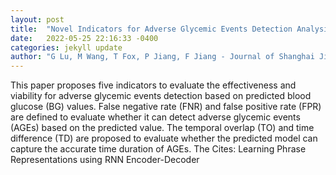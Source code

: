 ```yaml
---
layout: post
title:  "Novel Indicators for Adverse Glycemic Events Detection Analysis Based on Continuous Glucose Monitoring Neural Network Predictive Models"
date:   2022-05-25 22:16:33 -0400
categories: jekyll update
author: "G Lu, M Wang, T Fox, P Jiang, F Jiang - Journal of Shanghai Jiaotong University , 2022"
---
```

This paper proposes five indicators to evaluate the effectiveness and viability for adverse glycemic events detection based on predicted blood glucose (BG) values. False negative rate (FNR) and false positive rate (FPR) are defined to evaluate whether it can detect adverse glycemic events (AGEs) based on the predicted value. The temporal overlap (TO) and time difference (TD) are proposed to evaluate whether the predicted model can capture the accurate time duration of AGEs. The  Cites: Learning Phrase Representations using RNN Encoder-Decoder 